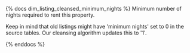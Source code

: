 {% docs dim_listing_cleansed_minimum_nights %}
Minimum number of nights required to rent this property.

Keep in mind that old listings might have 'minimum nights' set 
to 0 in the source tables. Our cleansing algorithm updates this to '1'.

{% enddocs %}